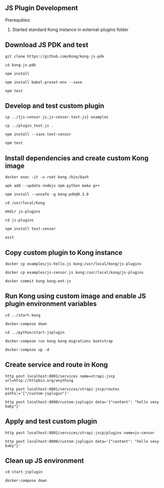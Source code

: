 
## JS Plugin Development

Prerequities:
1. Started standard Kong instance in external-plugins folder

## Download JS PDK and test

```
git clone https://github.com/Kong/kong-js-pdk

cd kong-js-pdk

npm install

npm install babel-preset-env --save

npm test
```

## Develop and test custom plugin

```
cp ../{js-censor.js,js-censor.test.js} examples

cp ../plugin_test.js .

npm install --save text-censor

npm test
```

## Install dependencies and create custom Kong image

```
docker exec -it -u root kong /bin/bash

apk add --update nodejs npm python make g++

npm install --unsafe -g kong-pdk@0.3.0

cd /usr/local/kong

mkdir js-plugins

cd js-plugins

npm install text-censor

exit
```

## Copy custom plugin to Kong instance

```
docker cp examples/js-hello.js kong:/usr/local/kong/js-plugins

docker cp examples/js-censor.js kong:/usr/local/kong/js-plugins

docker commit kong kong-ent-js
```

## Run Kong using custom image and enable JS plugin environment variables

```
cd ../start-kong

docker-compose down

cd ../python/start-jsplugin

docker-compose run kong kong migrations bootstrap

docker-compose up -d
```

## Create service and route in Kong

```
http post localhost:8001/services name=strapi-jscp url=http://httpbin.org/anything

http post localhost:8001/services/strapi-jscp/routes paths:='["/custom-jsplugin"]'

http post localhost:8000/custom-jsplugin data='{"content": "hello sexy baby"}'
```

## Apply and test custom plugin

```
http post localhost:8001/services/strapi-jscp/plugins name=js-censor

http post localhost:8000/custom-jsplugin data='{"content": "hello sexy baby"}'
```

## Clean up JS environment

```
cd start-jsplugin

docker-compose down
```
